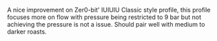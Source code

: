 A nice improvement on Zer0-bit' IUIUIU Classic style profile, this profile focuses more on flow with pressure being restricted to 9 bar but not achieving the pressure is not a issue. Should pair well with medium to darker roasts.
